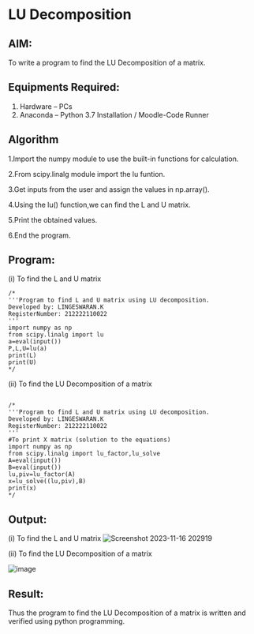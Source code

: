 # LU Decomposition 

## AIM:
To write a program to find the LU Decomposition of a matrix.

## Equipments Required:
1. Hardware – PCs
2. Anaconda – Python 3.7 Installation / Moodle-Code Runner

## Algorithm
1.Import the numpy module to use the built-in functions for calculation.

2.From scipy.linalg module import the lu funtion.

3.Get inputs from the user and assign the values in np.array().

4.Using the lu() function,we can find the L and U matrix.

5.Print the obtained values.

6.End the program.

## Program:
(i) To find the L and U matrix
```
/*
'''Program to find L and U matrix using LU decomposition.
Developed by: LINGESWARAN.K
RegisterNumber: 212222110022
'''
import numpy as np 
from scipy.linalg import lu
a=eval(input())
P,L,U=lu(a)
print(L)
print(U)
*/
```
(ii) To find the LU Decomposition of a matrix
```

/*
'''Program to find L and U matrix using LU decomposition.
Developed by: LINGESWARAN.K
RegisterNumber: 212222110022
'''
#To print X matrix (solution to the equations)
import numpy as np
from scipy.linalg import lu_factor,lu_solve
A=eval(input())
B=eval(input())
lu,piv=lu_factor(A)
x=lu_solve((lu,piv),B)
print(x)
*/

```

## Output:
(i) To find the L and U matrix
![Screenshot 2023-11-16 202919](https://github.com/Lingeswaran04/LU-Decomposition/assets/119103865/6996fff8-49e7-43be-99a0-92ee626d2317)











(ii) To find the LU Decomposition of a matrix

![image](https://github.com/Lingeswaran04/LU-Decomposition/assets/119103865/6a9de95a-6858-4c6e-9393-29145156de74)



## Result:
Thus the program to find the LU Decomposition of a matrix is written and verified using python programming.

